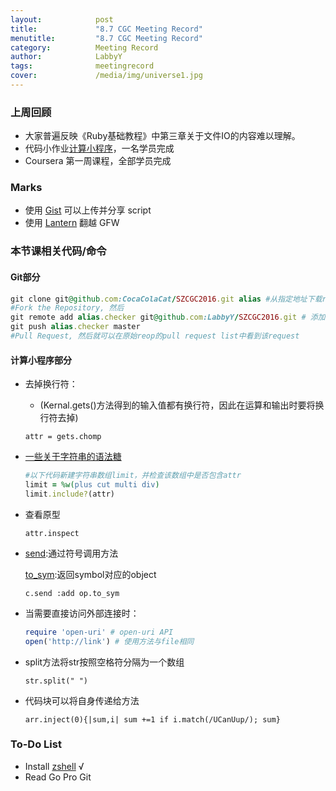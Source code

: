 ```yaml
---
layout:            post
title:             "8.7 CGC Meeting Record"
menutitle:         "8.7 CGC Meeting Record"
category:          Meeting Record
author:            LabbyY
tags:              meetingrecord
cover:             /media/img/universe1.jpg
---
```

### 上周回顾

- 大家普遍反映《Ruby基础教程》中第三章关于文件IO的内容难以理解。
- 代码小作业[计算小程序][]，一名学员完成
- Coursera 第一周课程，全部学员完成

### Marks

- 使用 [Gist][] 可以上传并分享 script
- 使用 [Lantern][] 翻越 GFW

### 本节课相关代码/命令

#### Git部分

```ruby
git clone git@github.com:CocaColaCat/SZCGC2016.git alias #从指定地址下载repo并起一个别名
#Fork the Repository, 然后
git remote add alias.checker git@github.com:LabbyY/SZCGC2016.git # 添加一个新的远程repo并将该别名的checker引用至新repo
git push alias.checker master
#Pull Request, 然后就可以在原始reop的pull request list中看到该request
```

#### 计算小程序部分

- 去掉换行符：
    - (Kernal.gets()方法得到的输入值都有换行符，因此在运算和输出时要将换行符去掉)
    
    `attr = gets.chomp`


- [一些关于字符串的语法糖]

  ```ruby
  #以下代码新建字符串数组limit，并检查该数组中是否包含attr
  limit = %w(plus cut multi div)
  limit.include?(attr)
  ```

- 查看原型

    `attr.inspect`

- [send][]:通过符号调用方法

  [to_sym][]:返回symbol对应的object

    `c.send :add op.to_sym`

- 当需要直接访问外部连接时：

  ```ruby
  require 'open-uri' # open-uri API
  open('http://link') # 使用方法与file相同
  ```

- split方法将str按照空格符分隔为一个数组

  `str.split(" ")`

- 代码块可以将自身传递给方法

  `arr.inject(0){|sum,i| sum +=1 if i.match(/UCanUup/); sum}`


### To-Do List
- Install [zshell][]  √
- Read Go Pro Git

[一些关于字符串的语法糖]:https://ruby-china.org/topics/18512
[计算小程序]:https://tower.im/projects/d59c4198d1b84822aa345bb363566d25/docs/dcacfe724a5d438cb81061dd43dc0434/
[send]:http://ruby-doc.org/core-1.8.7/Object.html#method-i-send
[to_sym]:http://ruby-doc.org/core-2.2.3/Symbol.html#method-i-to_sym
[zshell]:https://github.com/robbyrussell/oh-my-zsh
[Gist]:https://gist.github.com/LabbyY/1bd09259564ca496e8cfc79cb642d5ee
[Lantern]:https://github.com/getlantern/lantern



[^1]: Some footnote
[^2]: Another footnote
[^3]: Last footnote
